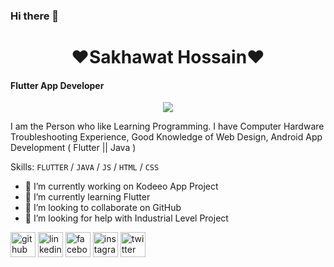 ### Hi there 👋
 <h1 align='center'> ❤<b></b>Sakhawat Hossain</b>❤ </h1>

#### Flutter App Developer
 <p align="center">
 <img src="https://www.pngitem.com/pimgs/m/526-5265875_banner-andro-flat-android-application-development-banner-hd.png"/>
</p>

I am the Person who like Learning Programming. I have Computer Hardware Troubleshooting Experience, Good Knowledge of Web Design, Android App Development ( Flutter || Java )

Skills: `FLUTTER` / `JAVA` / `JS` / `HTML` / `CSS`

- 🔭 I’m currently working on Kodeeo App Project 
- 🌱 I’m currently learning Flutter 
- 👯 I’m looking to collaborate on GitHub 
- 🤔 I’m looking for help with Industrial Level Project 


[<img src='https://cdn.jsdelivr.net/npm/simple-icons@3.0.1/icons/github.svg' alt='github' height='40'>](https://github.com/sajusun)  [<img src='https://cdn.jsdelivr.net/npm/simple-icons@3.0.1/icons/linkedin.svg' alt='linkedin' height='40'>](https://www.linkedin.com/in/sajusun/)  [<img src='https://cdn.jsdelivr.net/npm/simple-icons@3.0.1/icons/facebook.svg' alt='facebook' height='40'>](https://www.facebook.com/page.saju)  [<img src='https://cdn.jsdelivr.net/npm/simple-icons@3.0.1/icons/instagram.svg' alt='instagram' height='40'>](https://www.instagram.com/saju.sun/)  [<img src='https://cdn.jsdelivr.net/npm/simple-icons@3.0.1/icons/twitter.svg' alt='twitter' height='40'>](https://twitter.com/sajusun)  
